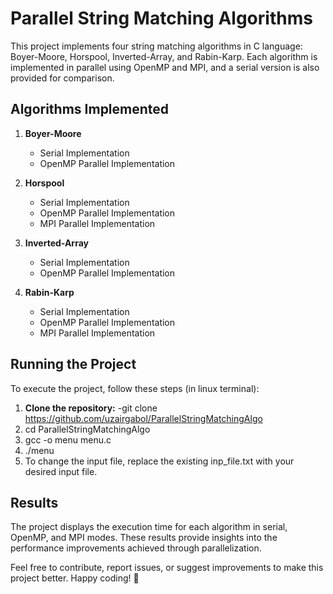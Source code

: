 # Parallel String Matching Algorithms

This project implements four string matching algorithms in C language: Boyer-Moore, Horspool, Inverted-Array, and Rabin-Karp. Each algorithm is implemented in parallel using OpenMP and MPI, and a serial version is also provided for comparison.

## Algorithms Implemented

1. **Boyer-Moore**
   - Serial Implementation
   - OpenMP Parallel Implementation

2. **Horspool**
   - Serial Implementation
   - OpenMP Parallel Implementation
   - MPI Parallel Implementation

3. **Inverted-Array**
   - Serial Implementation
   - OpenMP Parallel Implementation

4. **Rabin-Karp**
   - Serial Implementation
   - OpenMP Parallel Implementation
   - MPI Parallel Implementation

## Running the Project

To execute the project, follow these steps (in linux terminal):

1. **Clone the repository:**
   -git clone https://github.com/uzairgabol/ParallelStringMatchingAlgo
2. cd ParallelStringMatchingAlgo
3. gcc -o menu menu.c
4. ./menu
5. To change the input file, replace the existing inp_file.txt with your desired input file.

## Results
The project displays the execution time for each algorithm in serial, OpenMP, and MPI modes. These results provide insights into the performance improvements achieved through parallelization.

Feel free to contribute, report issues, or suggest improvements to make this project better. Happy coding! 🚀

